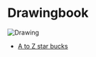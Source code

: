 # Drawingbook

![Drawing](https://media.giphy.com/media/oO2XEhK1w5Frq/giphy.gif)

- [A to Z star bucks](atozstarbuck.md)